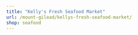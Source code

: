 ```yaml
---
title: "Kelly's Fresh Seafood Market"
url: /mount-gilead/kellys-fresh-seafood-market/
shop: seafood
---
```

